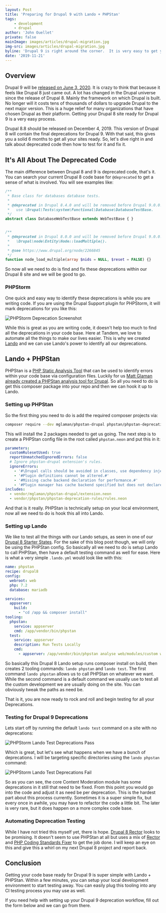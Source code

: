 ```yaml
---
layout: Post
title: 'Preparing for Drupal 9 with Lando + PHPStan'
tags:
    - development
    - drupal
author: 'John Ouellet'
private: false
mainImage: images/articles/drupal-migration.jpg
img-src: images/articles/drupal-migration.jpg
byline: 'Drupal 9 is right around the corner.  It is very easy to get your sites ready with Lando + PHPStan.'
date: '2019-11-21'
---
```


## Overview

Drupal 9 will be [released on June 3, 2020](https://www.drupal.org/docs/9).  It is crazy to think that because it feels like Drupal 8 just came out.  A lot has changed in the Drupal universe since the release of Drupal 8.  Mainly the framework on which Drupal is built.  No longer will it costs tens of thousands of dollars to upgrade Drupal to the next major version.  This is a huge relief for many organizations that have chosen Drupal as their platform.  Getting your Drupal 8 site ready for Drupal 9 is a very easy process.  

Drupal 8.8 should be released on December 4, 2019.  This version of Drupal 8 will contain the final deprecations for Drupal 9.  With that said, this gives you a solid 6 months to get all your sites ready. So, let's dive right in and talk about deprecated code then how to test for it and fix it.

## It's All About The Deprecated Code

The main difference between Drupal 8 and 9 is deprecated code, that's it.  You can search your current Drupal 8 code base for ```@deprecated``` to get a sense of what is involved.  You will see examples like:

```php
/**
 * Base class for databases database tests.
 *
 * @deprecated in Drupal 8.4.0 and will be removed before Drupal 9.0.0. Instead
 *   use \Drupal\Tests\system\Functional\Database\DatabaseTestBase.
 */
abstract class DatabaseWebTestBase extends WebTestBase { }


/**
 * @deprecated in Drupal 8.0.0 and will be removed before Drupal 9.0.0. Use
 *   \Drupal\node\Entity\Node::loadMultiple().
 *
 * @see https://www.drupal.org/node/2266845
 */
function node_load_multiple(array $nids = NULL, $reset = FALSE) {}
```

So now all we need to do is find and fix these deprecations within our Drupal 8 site and we will be good to go.  

### PHPStorm

One quick and easy way to identify these deprecations is while you are writing code.  If you are using the Drupal Support plugin for PHPStorm, it will mark deprecations for you like this:

<img src="/images/articles/drupal9-phpstan/deprecation-phpstorm.jpg" alt="PHPStorm Deprecation Screenshot" />

While this is great as you are writing code, it doesn't help too much to find all the deprecations in your code base.  Here at Tandem, we love to automate all the things to make our lives easier.  This is why we created [Lando](https://lando.dev/) and we can use Lando's power to identify all our deprecations.  

## Lando + PHPStan

PHPStan is a [PHP Static Analysis Tool](https://github.com/phpstan/phpstan) that can be used to identify errors within your code base via configuration files.  Luckily for us [Matt Glaman already created a PHPStan analysis tool for Drupal](https://github.com/mglaman/phpstan-drupal).  So all you need to do is get this composer package into your repo and then we can hook it up to Lando.

### Setting up PHPStan

So the first thing you need to do is add the required composer projects via:

```bash
composer require --dev mglaman/phpstan-drupal phpstan/phpstan-deprecation-rules
```

This will install the 2 packages needed to get us going.  The next step is to create a PHPStan config file in the root called ```phpstan.neon``` and put this in it:

```yaml
parameters:
  customRulesetUsed: true
  reportUnmatchedIgnoredErrors: false
  # Ignore phpstan-drupal extension's rules.
  ignoreErrors:
    - '#\Drupal calls should be avoided in classes, use dependency injection instead#'
    - '#Plugin definitions cannot be altered.#'
    - '#Missing cache backend declaration for performance.#'
    - '#Plugin manager has cache backend specified but does not declare cache tags.#'
includes:
  - vendor/mglaman/phpstan-drupal/extension.neon
  - vendor/phpstan/phpstan-deprecation-rules/rules.neon
``` 

And that is it really.  PHPStan is technically setup on your local environment, now all we need to do is hook this all into Lando.

### Setting up Lando

We like to test all the things with our Lando setups, as seen in one of our [Drupal 8 Starter States](https://github.com/thinktandem/template-drupal8/blob/master/.lando.base.yml#L71).  For the sake of this blog post though, we will only be using the PHPStan config.  So basically all we need to do is setup Lando to call PHPStan, then have a default testing command as well for ease.  Here is what a very simple ```.lando.yml``` would look like with this:


```yaml
name: phpstan
recipe: drupal8
config:
  webroot: web
  php: 7.2
  database: mariadb

services:
  appserver:
    build:
      - "cd /app && composer install"
tooling:
  phpstan:
    service: appserver
    cmd: /app/vendor/bin/phpstan
  test:
    service: appserver
    description: Run Tests Locally
    cmd:
      - appserver: /app/vendor/bin/phpstan analyse web/modules/custom web/themes/custom
```

So basically this Drupal 8 Lando setup runs composer install on build, then creates 2 tooling commands: ```lando phpstan``` and ```lando test```.  The first command ```lando phpstan``` allows us to call PHPStan on whatever we want.  While the second command is a default command we usually use to test all the custom development we are usually doing on the site.  You can obviously tweak the paths as need be.  

That is it, you are now ready to rock and roll and begin testing for all your Deprecations.

### Testing for Drupal 9 Deprecations

Lets start off by running the default ```lando test``` command on a site with no deprecations:

<img src="/images/articles/drupal9-phpstan/depercations-pass.jpg" alt="PHPStorm Lando Test Deprecations Pass" />

Which is great, but let's see what happens when we have a bunch of deprecations.  I will be targeting specific directories using the ```lando phpstan``` command:

<img src="/images/articles/drupal9-phpstan/depercations-fail.jpg" alt="PHPStorm Lando Test Deprecations Fail" />

So as you can see, the core Content Moderation module has some deprecations in it still that need to be fixed.  From this point you would go into the code and adjust it as need be per deprecation.  This is the hardest part about this process currently.  Sometimes it is a super simple fix, but every once in awhile, you may have to refactor the code a little bit.  The later is very rare, but it does happen on a more complex code base.

### Automating Deprecation Testing

While I have not tried this myself yet, there is hope.  [Drupal 8 Rector](https://github.com/drupal8-rector/drupal8-rector) looks to be promising.  It doesn't seem to use PHPStan at all but uses a mix of [Rector](https://getrector.org/) and [PHP Coding Standards Fixer](https://github.com/FriendsOfPHP/PHP-CS-Fixer) to get the job done.   I will keep an eye on this and give this a whirl on my next Drupal 8 project and report back.

## Conclusion

Getting your code base ready for Drupal 9 is super simple with Lando + PHPStan.  Within a few minutes, you can setup your local development environment to start testing away.  You can easily plug this tooling into any CI testing process you may use as well.  

If you need help with setting up your Drupal 9 deprecation workflow, fill out the form below and we can go from there.
